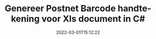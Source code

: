 ---
############################# Static ############################
layout: "auto-gen-signature"
date: 2022-03-01T15:12:22
draft: false
operation: Sign
signaturetype: Barcode
codetype: Postnet
fileformat: Xls
productName: .NET
lang: nl
productCode: net
otherformats: pdf doc docx docm dot dotm dotx odt ott rtf xls xlsx xlsm xlsb csv ods ots xltx xltm ppt pptx pps ppsx odp otp potx potm pptm ppsm png jpg bmp gif tiff svg webp wmf
breadcrumb: Put  Barcode signature on Xls for C#

############################# Head ############################
head_title: "eSign Xls document met Postnet Barcode in C#"
head_description: "Maak een Postnet Barcode Signature en plaats deze op het Xls document met .NET met behulp van een paar regels code. Gebruik de GroupDocs Document Signature API voor het ondertekenen van verschillende bestandsindelingen."

############################# Header ############################
title: "Genereer Postnet Barcode handtekening voor Xls document in C#"
description: "Onderteken uw Xls zakelijke documenten met Postnet Barcode. Genereer snel en eenvoudig een barcodehandtekening met een paar regels code om ondertekeningsopties in te stellen."
bg_image: "https://cms.admin.containerize.com/templates/aspose/App_Themes/V3/images/bg/header1.png"
bg_overlay: false
button:
    enable: true

############################# SubMenu ############################
submenu:
    enable: true

    left:
        img_alt: "GroupDocs.Signature for .NET"
        image: "https://cms.admin.containerize.com/templates/groupdocs/images/product-logos/90x90-noborder/groupdocs-signature-net.png"
        product: "GroupDocs.Signature"
        platform: ".NET"



############################# About ############################
about:
    enable: true
    title: "Over GroupDocs.Signature for .NET Barcode handtekeningen API."
    content: |
        [GroupDocs.Signature for .NET](https://products.groupdocs.com/signature/net/) is een snelle en gemakkelijke API voor het beheren van elektronische ondertekening van digitale documenten met behulp van barcodetypes zoals UPCA, UPCE, EAN13, EAN14, Code39, Code39Extended, Code128, Codabar, Postnet, ISBN , ITF14 en vele anderen. Klanten kunnen eenvoudig barcodes maken met de vereiste tekst en deze op PDF, Microsoft Office Words-documenten, Microsoft Office Excel-werkmappen, MS PowerPoint-presentaties, Adobe Photoshop-bestanden en verschillende afbeeldingsformaten plaatsen. Barcodes die in documenten zijn geplaatst, kunnen worden bijgewerkt, doorzocht, geverifieerd, verwijderd of bekeken. Bovendien wordt het aanpassen van streepjescodes ondersteund.
    

############################# Steps ############################
steps:
    enable: true
    title_left: "Stappen om Xls te ondertekenen met Barcode in C#"
    content_left: |
        [GroupDocs.Signature for .NET](https://products.groupdocs.com/signature/net/) biedt de mogelijkheid om Xls documenten snel en gemakkelijk te ondertekenen met Barcode handtekeningen.
        
        * Maak een instantie van de Signature-klasse die een Xls-bestand levert dat moet worden ondertekend als pad of geheugenstroom
        * Instantieer SignOptions klasse en stel alle gevraagde gegevens in.
        * Roep de Signature.Sign()-methode op en geef uitvoer Xls-bestand of geheugenstroom

    title_right: " systeem vereisten"
    content_right: |
        GroupDocs.Signature for .NET worden ondersteund op alle belangrijke platforms en besturingssystemen. Voordat u de onderstaande code uitvoert, moet u ervoor zorgen dat de volgende vereisten op uw systeem zijn geïnstalleerd.

        * Besturingssystemen: Microsoft Windows, Linux, MacOS
        * Ontwikkelomgevingen: Microsoft Visual Studio, Xamarin, MonoDevelop
        * Frameworks: .NET Framework, .NET Standard, .NET Core, Mono
        * Download de nieuwste GroupDocs.Signature for .NET van [Nuget](https://www.nuget.org/packages/groupdocs.signature)
         
    code: |
        ```csharp    
        
        // Set up input Xls file
        string filePath = "input.xls";
        // Set up output file
        string outputFilePath = "output.xls";

        // Instantiate Signature for input file
        using (var signature = new GroupDocs.Signature.Signature(filePath))
        {
                // create barcode option with predefined barcode text
                var options = new BarcodeSignOptions("BC12345678")
                {
                    // setup Barcode encoding type
                    EncodeType = BarcodeTypes.Postnet,

                    // set signature position
                    Left = 50,
                    Top = 50,
                    Width = 200,
                    Height = 50                                        
                };
                
                // sign Xls document
                SignResult result = signature.Sign(outputFilePath, options);
        }

        ```

############################# Demos ############################
demos:
    enable: true
    title: "Xls documenten ondertekenen met Barcode Live Demo"
    content: |
       Onderteken het Xls-bestand met verschillende handtekeningen op dit moment door naar de website [GroupDocs.Signature App](https://products.groupdocs.app/signature/family) te gaan. Gratis online demo voor u klaar.

        
############################# About Formats ############################
about_formats:
    enable: true
    format:
        # format loop
        - icon: "fas fa-barcode"
          title: "About Postnet Barcode"
          content: |
            POSTNET (Postal Numeric Encoding Technique) is een barcode-symboliek die door de United States Postal Service wordt gebruikt om te helpen bij het sturen van post.
          characterset: |
             Numerieke cijfers (0-9).
          textcapacity: |
             Maximaal 11 tekens.
          image: |
             iVBORw0KGgoAAAANSUhEUgAAACcAAAAjCAYAAAAXMhMjAAAAAXNSR0IArs4c6QAAAARnQU1BAACxjwv8YQUAAAAJcEhZcwAADsMAAA7DAcdvqGQAAACeSURBVFhH7c7BCkMxEELR/P9Pp1LoRrCXpi4Cbw5kIRKZtS82x52a407Ncae+HrfWer8Pyr+i/3NcQv/nuIT+z3EJ/X/Ocf9mlxuhsXZ2uREaa2eXG6Gxdna5ERprZ5cbobF2drkRGmtnlxuhsXZ2uREaa2eXG6Gxdna5ERprZ5cbobF2drkRGmtnlxuhsXZ2ubnAHHdqjjt18XF7vwDevzbHqsQWPwAAAABJRU5ErkJggg==

          link: ""

############################# More Formats ############################
more_formats:
    enable: true
    title: "Andere ondersteunde Barcode handtekeningen voor C#"
    content: |
        "U kunt Xls ook ondertekenen met andere soorten handtekeningen. Zie de lijst hieronder."
    format: 
        
       
back_to_top:
    enable: true
---